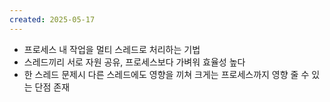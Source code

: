 ```yaml
---
created: 2025-05-17
---
```

- 프로세스 내 작업을 멀티 스레드로 처리하는 기법
- 스레드끼리 서로 자원 공유, 프로세스보다 가벼워 효율성 높다
- 한 스레드 문제시 다른 스레드에도 영향을 끼쳐 크게는 프로세스까지 영향 줄 수 있는 단점 존재